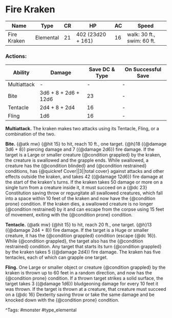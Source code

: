 # Fire Kraken

| Name | Type | CR | HP | AC | Speed |
|------|------|----|----|----|-------|
| Fire Kraken | Elemental | 21 | 402 (23d20 + 161) | 16 | walk: 30 ft., swim: 60 ft. |

### Actions:

| Ability | Damage | Save DC & Type | On Successful Save |
|---------|--------|----------------|--------------------|
| Multiattack | - | - | - |
| Bite | 3d6 + 8 + 2d6 + 12d6 | 23 | - |
| Tentacle | 2d4 + 8 + 2d4 | 16 | - |
| Fling | 1d6 | 16 | - |


**Multiattack.** The kraken makes two attacks using its Tentacle, Fling, or a combination of the two.

**Bite.** {@atk mw} {@hit 15} to hit, reach 10 ft., one target. {@h}18 ({@damage 3d6 + 8}) piercing damage and 7 ({@damage 2d6}) fire damage. If the target is a Large or smaller creature {@condition grappled} by the kraken, the creature is swallowed and the grapple ends. While swallowed, a creature has the {@condition blinded} and {@condition restrained} conditions, has {@quickref Cover||3||total cover} against attacks and other effects outside the kraken, and takes 42 ({@damage 12d6}) fire damage at the start of the kraken's turns. If the kraken takes 50 damage or more on a single turn from a creature inside it, it must succeed on a {@dc 23} Constitution saving throw or regurgitate all swallowed creatures, which fall into a space within 10 feet of the kraken and now have the {@condition prone} condition. If the kraken dies, a swallowed creature is no longer {@condition restrained} by it and can escape from the corpse using 15 feet of movement, exiting with the {@condition prone} condition.

**Tentacle.** {@atk mw} {@hit 15} to hit, reach 20 ft., one target. {@h}13 ({@damage 2d4 + 8}) fire damage. If the target is a Huge or smaller creature, it has the {@condition grappled} condition (escape {@dc 16}). While {@condition grappled}, the target also has the {@condition restrained} condition. Any target that starts its turn {@condition grappled} by the kraken takes 5 ({@damage 2d4}) fire damage. The kraken has five tentacles, each of which can grapple one target.

**Fling.** One Large or smaller object or creature {@condition grappled} by the kraken is thrown up to 60 feet in a random direction, and now has the {@condition prone} condition. If a thrown target strikes a solid surface, the target takes 3 ({@damage 1d6}) bludgeoning damage for every 10 feet it was thrown. If the target is thrown at a creature, that creature must succeed on a {@dc 16} Dexterity saving throw or take the same damage and be knocked down with the {@condition prone} condition.

^Tags: #monster #type_elemental